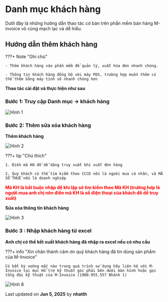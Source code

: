 # **Danh mục khách hàng**

Dưới đây là những hướng dẫn thao tác cơ bản trên phần mềm bán hàng M-invoice vô cùng mạch lạc và dễ hiểu.

## **Hướng dẫn thêm khách hàng**

???+ Note "Ghi chú"

    - Thêm khách hàng vào phần mềm để quản lý, xuất hóa đơn nhanh chóng.

    - Thông tin khách hàng đồng bộ với máy POS, trường hợp muốn thêm có thể thêm bằng máy tính sẽ nhanh chóng hơn

**Thao tác cài đặt và thực hiện như sau**

### **Bước 1: Truy cập Danh mục -> khách hàng**

![Hình 1](../../../assets/images/mSeller/may-tinh/danh-muc-khach-hang-1.png)

### **Bước 2: Thêm sửa xóa khách hàng**

**Thêm khách hàng**

![Hình 2](../../../assets/images/mSeller/may-tinh/danh-muc-khach-hang-2.png)

???+ tip "Chú thích"

    1. Điền mã KH để dễ dàng truy xuất khi xuất đơn hàng

    2. Quý khách có thể tìm kiếm theo CCCD nếu là người mua cá nhân, và MÃ SỐ THUẾ nếu là doanh nghiệp

<span style="color: red; font-weight: bold">Mã KH là bắt buộc nhập để khi lập sẽ tìm kiếm theo Mã KH (trường hơp là người mua anh chị nên điền mã KH là số điện thoại của khách để dễ truy xuất)</span>

**Sửa xóa thông tin khách hàng**

![Hình 3](../../../assets/images/mSeller/may-tinh/danh-muc-khach-hang-3.png)

### **Bước 3 : Nhập khách hàng từ excel**

**Anh chị có thể kết xuất khách hàng đã nhập ra excel nếu có nhu cầu**

???+ info "Xin chân thành cảm ơn quý khách hàng đã tin dùng sản phẩm của M-Invoice"

    Có bất kỳ vướng mắc nào trong quá trình sử dụng hãy liên hệ với M-Invoice tại mục Hỗ trợ kỹ thuật góc phải bên dưới màn hình hoặc gọi tổng đài kỹ thuật của M-Invoice (1900.955.557 Nhánh 1)

![Hình 8](../../../assets/images/invoice2/hotro.png)




<div class="last-updated">Last updated on <strong>Jun 5, 2025</strong> by <strong>nhatth</strong></div>
